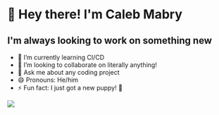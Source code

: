 # 👋 Hey there! I'm Caleb Mabry
## I'm always looking to work on something new
- 🌱 I’m currently learning CI/CD
- 👯 I’m looking to collaborate on literally anything!
- 💬 Ask me about any coding project
- 😄 Pronouns: He/him
- ⚡ Fun fact: I just got a new puppy! :dog:

<img src="https://github-readme-stats.vercel.app/api?username=caleb-mabry&show_icons=true&count_private=true&include_all_commits=true&theme=cobalt" />
